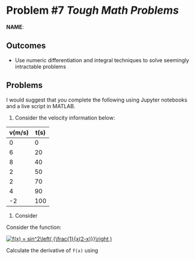 Problem \#7 *Tough Math Problems* 
=======================

**NAME**:

Outcomes 
--------

-   Use numeric differentiation and integral techniques to solve seemingly intractable problems

Problems 
-------

I would suggest that you complete the following using Jupyter notebooks and a live script in MATLAB.

1. Consider the velocity information below:

|v(m/s) |	t(s) |
|-----|------|
|0|0|
|6|20|
|8|40|
|2|50|
|2|70|
|4|90|
|-2|100|

1. Consider 


Consider the function:

<a href="https://www.codecogs.com/eqnedit.php?latex=f(x)&space;=&space;sin^2\left(&space;{\frac{1}{x(2-x)}}\right&space;)" target="_blank"><img src="https://latex.codecogs.com/gif.latex?f(x)&space;=&space;sin^2\left(&space;{\frac{1}{x(2-x)}}\right&space;)" title="f(x) = sin^2\left( {\frac{1}{x(2-x)}}\right )" /></a>

Calculate the derivative of `f(x)` using 
